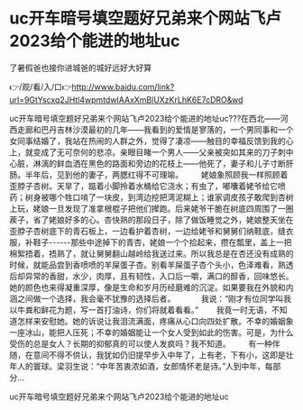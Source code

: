 # uc开车暗号填空题好兄弟来个网站飞卢2023给个能进的地址uc
了暑假爸也接你进城爸的城好远好大好算

👉/观/看/入/口👉http://www.baidu.com/link?url=9GtYscxq2JHtl4wpmtdwIAAxXmBlUXzKrLhK6E7cDRO&wd

uc开车暗号填空题好兄弟来个网站飞卢2023给个能进的地址uc???在西北——河西走廊和巴丹吉林沙漠最初的几年——我看到的爱情是寥落的，一个男同事和一个女同事结婚了，我站在热闹的人群之外，觉得了凄凉——触目的幸福反馈到我的心上，就变成了无可奈何的悲凉。亲眼目睹一个男人——父亲被突如其来的刀子刺中心脏，淋漓的鲜血洒在黑色的路面和旁边的花枝上——他死了，妻子和儿子寸断肝肠。半年后，见到他的妻子，两腮红得不可理喻。
　　姥娘象照顾我一样照顾着歪脖子杏树。天旱了，踮着小脚拎着水桶给它浇水；有虫了，嘟囔着姥爷给它喷药；树身被哪个牲口啃了一块皮，到湾边挖把湾泥糊上；谁家调皮孩子敢爬到杏树上玩，姥娘一旦发现了准拿根棍子把他们撵跑。后来姥爷干脆在树底四周围了一圈蒺子，省了姥娘好多的心。杏快熟的那段日子，除了做饭睡觉之外，姥娘整天坐在歪脖子杏树底下的青石板上，一边看护着杏树，一边给姥爷和舅舅们纳鞋底，缝衣服，补鞋子------那些中途掉下的青杏，姥娘一个个拾起来，攒在瓢里，盖上一把棉絮捂着，捂熟了，就让舅舅翻山越岭给我送过来。所以我总是在杏还没有成熟的时候，就能品尝到香喷喷的羊屎蛋子杏。别看羊屎蛋子杏个头小，色泽难看，熟透后却异常的香甜，水少，肉厚，且有韧性，入口后一嚼，满口的醇香，回味悠长。她的颜色也来得凝重深厚，像是生命和岁月历经磨难的沉淀。如果要我在外貌和内涵之间做一个选择，我会毫不犹豫的选择后者。
　　　我说：“刚才有位同学叫我以牛粪和鲜花为题，写一首打油诗，你们将就着看看。”
　　我竟一时无语，不知道怎样来安慰她。她的诉说让我泪流满面，疼痛从心口向四处扩散。不幸的婚姻象一座冰山，能把人压死；不幸的婚姻能让一个女人受到如此的伤害。可是，为什么受伤的总是女人？长期的抑郁真的可以使人发疯吗？我不知道。
　　有一种伴随，在意间不得不供认，我犹如仍旧提早步入中年了，上有老，下有小，这即是壮年人的寰球。梁羽生说：“中年苦衷浓如酒，女郎情怀老是诗。”人到中年，每部分...

uc开车暗号填空题好兄弟来个网站飞卢2023给个能进的地址uc

